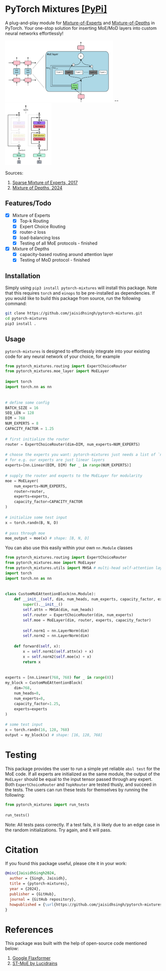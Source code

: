 # PyTorch Mixtures <a href="https://pypi.org/project/pytorch-mixtures/0.1.0/">[PyPi]</a>

A plug-and-play module for <a href="https://arxiv.org/abs/2202.08906">Mixture-of-Experts</a> and <a href="https://arxiv.org/abs/2404.02258">Mixture-of-Depths</a> in PyTorch. Your one-stop solution for inserting MoE/MoD layers into custom neural networks effortlessly!

<img src="assets/moe_pic.png" width="350" height="200"> -- <img src="assets/mod_pic.png" width="150" height="200">

Sources:

1. <a href="https://arxiv.org/abs/1701.06538">Sparse Mixture of Experts, 2017</a>
2. <a href="https://arxiv.org/abs/2404.02258">Mixture of Depths, 2024</a>

## Features/Todo

- [x] Mixture of Experts
    - [x] Top-k Routing
    - [x] Expert Choice Routing
    - [x] router-z loss
    - [x] load-balancing loss
    - [x] Testing of all MoE protocols - finished
- [x] Mixture of Depths
    - [x] capacity-based routing around attention layer
    - [x] Testing of MoD protocol - finished

## Installation

Simply using `pip3 install pytorch-mixtures` will install this package. Note that this requires `torch` and `einops` to be pre-installed as dependencies. If you would like to build this package from source, run the following command:

```bash
git clone https://github.com/jaisidhsingh/pytorch-mixtures.git
cd pytorch-mixtures
pip3 install .
```

## Usage

`pytorch-mixtures` is designed to effortlessly integrate into your existing code for any neural network of your choice, for example

```python
from pytorch_mixtures.routing import ExpertChoiceRouter
from pytorch_mixtures.moe_layer import MoELayer

import torch
import torch.nn as nn


# define some config
BATCH_SIZE = 16
SEQ_LEN = 128
DIM = 768
NUM_EXPERTS = 8
CAPACITY_FACTOR = 1.25

# first initialize the router
router = ExpertChoiceRouter(dim=DIM, num_experts=NUM_EXPERTS)

# choose the experts you want: pytorch-mixtures just needs a list of `nn.Module` experts
# for e.g. our experts are just linear layers
experts=[nn.Linear(DIM, DIM) for _ in range(NUM_EXPERTS)]

# supply the router and experts to the MoELayer for modularity
moe = MoELayer(
    num_experts=NUM_EXPERTS, 
    router=router, 
    experts=experts, 
    capacity_factor=CAPACITY_FACTOR
)

# initialize some test input
x = torch.randn(B, N, D)

# pass through moe
moe_output = moe(x) # shape: [B, N, D]
```

You can also use this easily within your own `nn.Module` classes

```python
from pytorch_mixtures.routing import ExpertChoiceRouter
from pytorch_mixtures.moe import MoELayer
from pytorch_mixtures.utils import MHSA # multi-head self-attention layer provided for ease
import torch
import torch.nn as nn


class CustomMoEAttentionBlock(nn.Module):
    def __init__(self, dim, num_heads, num_experts, capacity_factor, experts):
        super().__init__()
        self.attn = MHSA(dim, num_heads)
        self.router = ExpertChoiceRouter(dim, num_experts)
        self.moe = MoELayer(dim, router, experts, capacity_factor)
        
        self.norm1 = nn.LayerNorm(dim)
        self.norm2 = nn.LayerNorm(dim)
    
    def forward(self, x):
        x = self.norm1(self.attn(x) + x)
        x = self.norm2(self.moe(x) + x)
        return x


experts = [nn.Linear(768, 768) for _ in range(8)]
my_block = CustomMoEAttentionBlock(
    dim=768,
    num_heads=8,
    num_experts=8,
    capacity_factor=1.25,
    experts=experts
)

# some test input
x = torch.randn(16, 128, 768)
output = my_block(x) # shape: [16, 128, 768]
```

# Testing

This package provides the user to run a simple yet reliable `absl test` for the MoE code. If all experts are initialized as the same module, the output of the `MoELayer` should be equal to the input tensor passed through any expert. Both `ExpertChoiceRouter` and `TopkRouter` are tested thusly, and succeed in the tests. The users can run these tests for themselves by running the following:

```python
from pytorch_mixtures import run_tests

run_tests()
```
Note: All tests pass correctly. If a test fails, it is likely due to an edge case in the random initializations. Try again, and it will pass.

# Citation

If you found this package useful, please cite it in your work:

```bib
@misc{JaisidhSingh2024,
  author = {Singh, Jaisidh},
  title = {pytorch-mixtures},
  year = {2024},
  publisher = {GitHub},
  journal = {GitHub repository},
  howpublished = {\url{https://github.com/jaisidhsingh/pytorch-mixtures}},
}
```

# References

This package was built with the help of open-source code mentioned below:
1. <a href="https://github.com/google/flaxformer">Google Flaxformer</a>
2. <a href="https://github.com/lucidrains/st-moe-pytorch">ST-MoE by Lucidrains</a>
